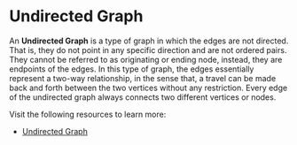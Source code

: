 # Undirected Graph

An **Undirected Graph** is a type of graph in which the edges are not directed. That is, they do not point in any specific direction and are not ordered pairs. They cannot be referred to as originating or ending node, instead, they are endpoints of the edges. In this type of graph, the edges essentially represent a two-way relationship, in the sense that, a travel can be made back and forth between the two vertices without any restriction. Every edge of the undirected graph always connects two different vertices or nodes.

Visit the following resources to learn more:

- [Undirected Graph](https://mathinsight.org/definition/undirected_graph)
